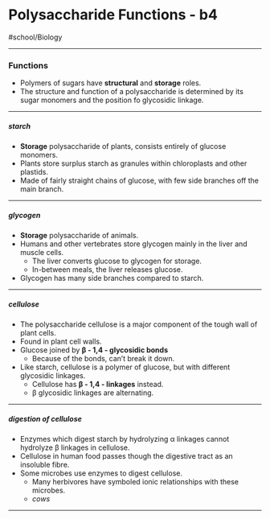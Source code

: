 # Polysaccharide Functions - b4
#school/Biology
- - - -
### Functions
* Polymers of sugars have **structural** and **storage** roles.
* The structure and function of a polysaccharide is determined by its sugar monomers and the position fo glycosidic linkage.
- - - -
##### starch
* **Storage** polysaccharide of plants, consists entirely of glucose monomers.
* Plants store surplus starch as granules within chloroplasts and other plastids.
* Made of fairly straight chains of glucose, with few side branches off the main branch.

- - - -
##### glycogen
* **Storage** polysaccharide of animals.
* Humans and other vertebrates store glycogen mainly in the liver and muscle cells.
	* The liver converts glucose to glycogen for storage.
	* In-between meals, the liver releases glucose.
* Glycogen has many side branches compared to starch.
- - - -
##### cellulose
* The polysaccharide cellulose is a major component of the tough wall of plant cells.
* Found in plant cell walls.
* Glucose joined by __β - 1,4 - glycosidic bonds__
	* Because of the bonds, can’t break it down.
* Like starch, cellulose is a polymer of glucose, but with different glycosidic linkages.
	* Cellulose has __β - 1,4 - linkages__ instead.
	* β glycosidic linkages are alternating.

- - - -
##### digestion of cellulose
*  Enzymes which digest starch by hydrolyzing α linkages cannot hydrolyze β linkages in cellulose.
* Cellulose in human food passes though the digestive tract as an insoluble fibre.
* Some microbes use enzymes to digest cellulose.
	* Many herbivores have symboled ionic relationships with these microbes.
	* _cows_

- - - -
